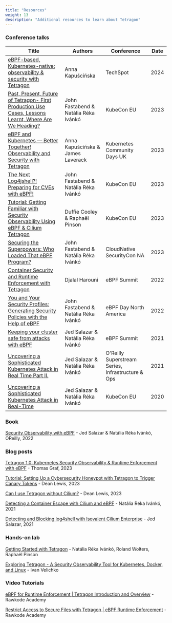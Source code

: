 ```yaml
---
title: "Resources"
weight: 13
description: "Additional resources to learn about Tetragon"
---
```


### Conference talks

| Title | Authors | Conference | Date |
| ----- | ------- | ---------- | ---- |
| [eBPF-based, Kubernetes-native: observability & security with Tetragon](https://www.youtube.com/watch?v=xqKp6GfMuic)                                                     | Anna Kapuścińska    | TechSpot                                         | 2024 |
| [Past, Present, Future of Tetragon- First Production Use Cases, Lessons Learnt, Where Are We Heading? ](https://youtu.be/2BIe4VmSYyQ)                        | John Fastabend & Natália Réka Ivánkó | KubeCon EU                                        | 2023 |
| [eBPF and Kubernetes — Better Together! Observability and Security with Tetragon](https://youtu.be/oU7dPKoVfm4)                                              | Anna Kapuścińska & James Laverack    | Kubernetes Community Days UK                      | 2023 |
| [The Next Log4jshell?! Preparing for CVEs with eBPF!](https://youtu.be/u8HKg5pENj4)                                                                          | John Fastabend & Natália Réka Ivánkó | KubeCon EU                                        | 2023 |
| [Tutorial: Getting Familiar with Security Observability Using eBPF & Cilium Tetragon](https://youtu.be/kTGU-Nc2Db0)                                          | Duffie Cooley & Raphaël Pinson       | KubeCon EU                                        | 2023 |
| [Securing the Superpowers: Who Loaded That eBPF Program?](https://www.youtube.com/watch?v=UBVTJ0LeXxc)                                                       | John Fastabend & Natália Réka Ivánkó | CloudNative SecurityCon NA                        | 2023 |
| [Container Security and Runtime Enforcement with Tetragon](https://www.youtube.com/watch?v=fw40ROmswbM)                                                      | Djalal Harouni                       | eBPF Summit                                       | 2022 |
| [You and Your Security Profiles; Generating Security Policies with the Help of eBPF](https://www.youtube.com/watch?v=EhQI1qPVb0E)                            | John Fastabend & Natália Réka Ivánkó | eBPF Day North America                            | 2022 |
| [Keeping your cluster safe from attacks with eBPF](https://www.youtube.com/watch?v=agN68U8x1go)                                                              | Jed Salazar & Natália Réka Ivánkó    | eBPF Summit                                       | 2021 |
| [Uncovering a Sophisticated Kubernetes Attack in Real Time Part II.](https://www.oreilly.com/library/view/infrastructure-ops/0636920625377/video335775.html) | Jed Salazar & Natália Réka Ivánkó    | O'Reilly Superstream Series, Infrastructure & Ops | 2021 |
| [Uncovering a Sophisticated Kubernetes Attack in Real-Time](https://www.youtube.com/watch?v=bohnofE_dvw)                                                     | Jed Salazar & Natália Réka Ivánkó    | KubeCon EU                                        | 2020 |

### Book

[Security Observability with eBPF](https://isovalent.com/ebpf-security/) - Jed Salazar & Natália Réka Ivánkó, OReilly, 2022

### Blog posts

[Tetragon 1.0: Kubernetes Security Observability & Runtime Enforcement with eBPF](https://isovalent.com/blog/post/tetragon-release-10/) - Thomas Graf, 2023

[Tutorial: Setting Up a Cybersecurity Honeypot with Tetragon to Trigger Canary Tokens](https://isovalent.com/blog/post/tetragon-canary-tokens-tutorial/) - Dean Lewis, 2023

[Can I use Tetragon without Cilium?](https://isovalent.com/blog/post/can-i-use-tetragon-without-cilium-yes/) - Dean Lewis, 2023

[Detecting a Container Escape with Cilium and eBPF](https://isovalent.com/blog/post/2021-11-container-escape) - Natália Réka Ivánkó, 2021

[Detecting and Blocking log4shell with Isovalent Cilium Enterprise](https://isovalent.com/blog/post/2021-12-log4shell) - Jed Salazar, 2021

### Hands-on lab

[Getting Started with Tetragon](https://isovalent.com/labs/tetragon-getting-started/) - Natália Réka Ivánkó, Roland Wolters, Raphaël Pinson

[Exploring Tetragon - A Security Observability Tool for Kubernetes, Docker, and Linux](https://labs.iximiuz.com/tutorials/introduction-to-tetragon) - Ivan Velichko

### Video Tutorials

[eBPF for Runtime Enforcement | Tetragon Introduction and Overview](https://www.youtube.com/watch?v=MObLmvBeu00) - Rawkode Academy

[Restrict Access to Secure Files with Tetragon | eBPF Runtime Enforcement](https://www.youtube.com/watch?v=SiQm6N3ucyc) - Rawkode Academy